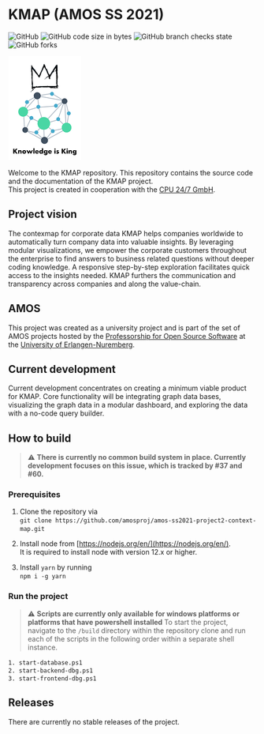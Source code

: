 # KMAP (AMOS SS 2021)
![GitHub](https://img.shields.io/github/license/amosproj/amos-ss2021-project2-context-map)
![GitHub code size in bytes](https://img.shields.io/github/languages/code-size/amosproj/amos-ss2021-project2-context-map)
![GitHub branch checks state](https://img.shields.io/github/checks-status/amosproj/amos-ss2021-project2-context-map/main)
![GitHub forks](https://img.shields.io/github/forks/amosproj/amos-ss2021-project2-context-map?style=social)

![Logo](./content/AMOS_KMAP_LOGO_THUMBNAIL.png)

Welcome to the KMAP repository. This repository contains the source code and the documentation of the KMAP project.  
This project is created in cooperation with the [CPU 24/7 GmbH](https://engineeringcloud.io/en/).

## Project vision
The contexmap for corporate data KMAP helps companies worldwide to automatically turn company data into valuable insights. By leveraging modular visualizations, we empower the corporate customers throughout the enterprise to find answers to business related questions without deeper coding knowledge. A responsive step-by-step exploration facilitates quick access to the insights needed. KMAP furthers the communication and transparency across companies and along the value-chain.  

## AMOS
This project was created as a university project and is part of the set of AMOS projects hosted by the [Professorship for Open Source Software](https://oss.cs.fau.de/) at the [University of Erlangen-Nuremberg](https://www.fau.eu/).

## Current development
Current development concentrates on creating a minimum viable product for KMAP. Core functionality will be integrating graph data bases, visualizing the graph data in a modular dashboard, and exploring the data with a no-code query builder.

## How to build
> :warning: **There is currently no common build system in place. Currently development focuses on this issue, which is tracked by #37 and #60.**

### Prerequisites
1. Clone the repository via  
`git clone https://github.com/amosproj/amos-ss2021-project2-context-map.git`

1. Install node from [https://nodejs.org/en/](https://nodejs.org/en/).   
It is required to install node with version 12.x or higher.

1. Install `yarn` by running  
`npm i -g yarn`

### Run the project
> :warning: **Scripts are currently only available for windows platforms or platforms that have powershell installed**
To start the project, navigate to the `/build` directory within the repository clone and run each of the scripts in the following order within a separate shell instance.
```
1. start-database.ps1
2. start-backend-dbg.ps1 
3. start-frontend-dbg.ps1
```

## Releases
There are currently no stable releases of the project.
